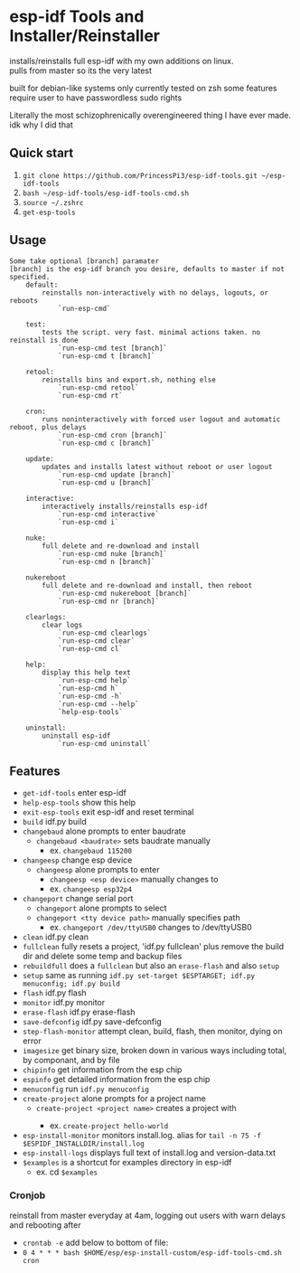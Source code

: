 # esp-idf Tools and Installer/Reinstaller
installs/reinstalls full esp-idf with my own additions on linux.  
pulls from master so its the very latest

built for debian-like systems
only currently tested on zsh
some features require user to have passwordless sudo rights  
  
Literally the most schizophrenically overengineered thing I have ever made. idk why I did that  

## Quick start
1. `git clone https://github.com/PrincessPi3/esp-idf-tools.git ~/esp-idf-tools`  
2. `bash ~/esp-idf-tools/esp-idf-tools-cmd.sh`  
3. `source ~/.zshrc`  
4. `get-esp-tools`  

## Usage
```
Some take optional [branch] paramater  
[branch] is the esp-idf branch you desire, defaults to master if not specified.
	default:
		reinstalls non-interactively with no delays, logouts, or reboots
			`run-esp-cmd`

	test:
		tests the script. very fast. minimal actions taken. no reinstall is done
			`run-esp-cmd test [branch]`
			`run-esp-cmd t [branch]`

	retool:
	    reinstalls bins and export.sh, nothing else
		    `run-esp-cmd retool`
			`run-esp-cmd rt`

	cron:
		runs noninteractively with forced user logout and automatic reboot, plus delays
		    `run-esp-cmd cron [branch]`
			`run-esp-cmd c [branch]`

	update:
		updates and installs latest without reboot or user logout
			`run-esp-cmd update [branch]`
			`run-esp-cmd u [branch]`

	interactive:
		interactively installs/reinstalls esp-idf
		    `run-esp-cmd interactive`
			`run-esp-cmd i`

	nuke:
		full delete and re-download and install
			`run-esp-cmd nuke [branch]`
			`run-esp-cmd n [branch]`
	
	nukereboot
		full delete and re-download and install, then reboot
			`run-esp-cmd nukereboot [branch]`
			`run-esp-cmd nr [branch]`

	clearlogs:
		clear logs
			`run-esp-cmd clearlogs`
			`run-esp-cmd clear`
			`run-esp-cmd cl`

	help:
        display this help text
            `run-esp-cmd help`
			`run-esp-cmd h`
			`run-esp-cmd -h`
			`run-esp-cmd --help`
			`help-esp-tools`

	uninstall:
		uninstall esp-idf
			`run-esp-cmd uninstall`
```

## Features
* `get-idf-tools` enter esp-idf
* `help-esp-tools` show this help
* `exit-esp-tools` exit esp-idf and reset terminal
* `build` idf.py build  
* `changebaud` alone prompts to enter baudrate
	* `changebaud <baudrate>` sets baudrate manually
		* ex. `changebaud 115200`
* `changeesp` change esp device
	* `changeesp` alone prompts to enter
		* `changeesp <esp device>` manually changes to <esp device>
		* ex. `changeesp esp32p4`
* `changeport` change serial port
	* `changeport` alone prompts to select
	* `changeport <tty device path>` manually specifies path
		* ex. `changeport /dev/ttyUSB0` changes to /dev/ttyUSB0
* `clean` idf.py clean  
* `fullclean` fully resets a project, 'idf.py fullclean' plus remove the build dir and delete some temp and backup files  
* `rebuildfull` does a `fullclean` but also an `erase-flash` and also `setup`  
* `setup` same as running `idf.py set-target $ESPTARGET; idf.py menuconfig; idf.py build`  
* `flash` idf.py flash  
* `monitor` idf.py monitor  
* `erase-flash` idf.py erase-flash  
* `save-defconfig` idf.py save-defconfig  
* `step-flash-monitor` attempt clean, build, flash, then monitor, dying on error  
* `imagesize` get binary size, broken down in various ways including total, by componant, and by file
* `chipinfo` get information from the esp chip
* `espinfo` get detailed information from the esp chip
* `menuconfig` run `idf.py menuconfig`
* `create-project` alone prompts for a project name
	* `create-project <project name>` creates a project with <project name>
		* ex. `create-project hello-world`
* `esp-install-monitor` monitors install.log. alias for `tail -n 75 -f $ESPIDF_INSTALLDIR/install.log`
* `esp-install-logs` displays full text of install.log and version-data.txt
* `$examples` is a shortcut for examples directory in esp-idf
	* ex. cd `$examples`

### Cronjob

reinstall from master everyday at 4am, logging out users with warn delays and rebooting after
* `crontab -e`
add below to bottom of file:
* `0 4 * * * bash $HOME/esp/esp-install-custom/esp-idf-tools-cmd.sh cron`